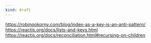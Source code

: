 ```yaml
---
kind: draft
---
```


https://robinpokorny.com/blog/index-as-a-key-is-an-anti-pattern/
https://reactjs.org/docs/lists-and-keys.html
https://reactjs.org/docs/reconciliation.html#recursing-on-children
